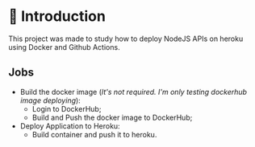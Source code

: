 # :rocket: Introduction
This project was made to study how to deploy NodeJS APIs on heroku using Docker and Github Actions.
## Jobs
* Build the docker image (*It's not required. I'm only testing dockerhub image deploying*):
    * Login to DockerHub;
    * Build and Push the docker image to DockerHub;
* Deploy Application to Heroku:
    * Build container and push it to heroku.